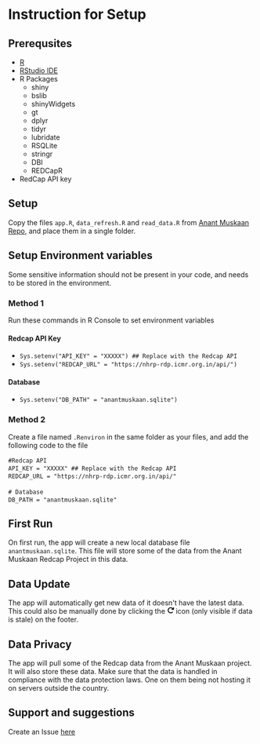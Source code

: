 # Instruction for Setup

## Prerequsites
- [R](https://www.r-project.org)
- [RStudio IDE](https://posit.co/products/open-source/rstudio/)
- R Packages
  - shiny
  - bslib
  - shinyWidgets
  - gt
  - dplyr
  - tidyr
  - lubridate
  - RSQLite
  - stringr
  - DBI
  - REDCapR
- RedCap API key

## Setup
Copy the files `app.R`, `data_refresh.R` and `read_data.R` from [Anant Muskaan Repo](https://github.com/ashwinikalantri/AnantMuskaan/), and place them in a single folder.


## Setup Environment variables
Some sensitive information should not be present in your code, and needs to be stored in the environment.

### Method 1

Run these commands in R Console to set environment variables

#### Redcap API Key
- `Sys.setenv("API_KEY" = "XXXXX") ## Replace with the Redcap API`
- `Sys.setenv("REDCAP_URL" = "https://nhrp-rdp.icmr.org.in/api/")`


#### Database
- `Sys.setenv("DB_PATH" = "anantmuskaan.sqlite")`

### Method 2

Create a file named `.Renviron` in the same folder as your files, and add the following code to the file
```
#Redcap API
API_KEY = "XXXXX" ## Replace with the Redcap API
REDCAP_URL = "https://nhrp-rdp.icmr.org.in/api/"

# Database
DB_PATH = "anantmuskaan.sqlite"
```

## First Run
On first run, the app will create a new local database file `anantmuskaan.sqlite`. This file will store some of the data from the Anant Muskaan Redcap Project in this data.

## Data Update
The app will automatically get new data of it doesn't have the latest data. This could also be manually done by clicking the ![](arrow-rotate-right.png) icon (only visible if data is stale) on the footer. 

## Data Privacy
The app will pull some of the Redcap data from the Anant Muskaan project. It will also store these data. Make sure that the data is handled in compliance with the data protection laws. One on them being not hosting it on servers outside the country.

## Support and suggestions
Create an Issue [here](https://github.com/ashwinikalantri/AnantMuskaan/issues)